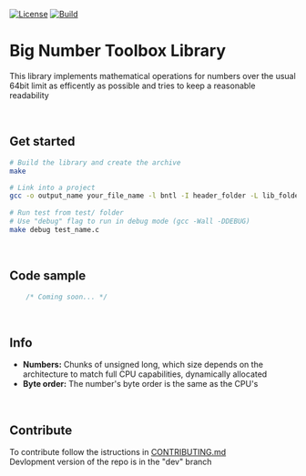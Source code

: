 [![License](https://img.shields.io/github/license/Zambo-dev/big-number-toolbox-library?style=flat-square)](./LICENSE)
[![Build](https://github.com/Zambo-dev/big-number-toolbox-library/actions/workflows/compile.yml/badge.svg)](https://github.com/Zambo-dev/big-number-toolbox-library/actions/workflows/compile.yml)
<!--[![Language grade: C/C++](https://img.shields.io/lgtm/grade/cpp/g/Zambo-dev/big-number-toolbox-library.svg?logo=lgtm&logoWidth=18)](https://lgtm.com/projects/g/Zambo-dev/big-number-toolbox-library/context:cpp)
-->
# Big Number Toolbox Library

This library implements mathematical operations for numbers over the usual 64bit limit as efficently as possible and tries to keep a reasonable readability

<br>

## Get started
```bash
# Build the library and create the archive
make

# Link into a project
gcc -o output_name your_file_name -l bntl -I header_folder -L lib_folder
    
# Run test from test/ folder
# Use "debug" flag to run in debug mode (gcc -Wall -DDEBUG)
make debug test_name.c
```

<br>

## Code sample
```C
	/* Coming soon... */
```

<br>

## Info
- **Numbers:** Chunks of unsigned long, which size depends on the architecture to match full CPU capabilities, dynamically allocated
- **Byte order:** The number's byte order is the same as the CPU's

<br>

## Contribute
To contribute follow the istructions in [CONTRIBUTING.md](./CONTRIBUTING.md)<br>
Devlopment version of the repo is in the "dev" branch